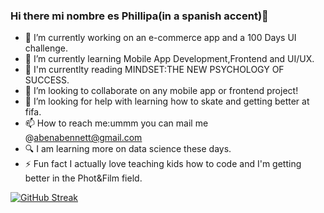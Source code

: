 ### Hi there mi nombre es Phillipa(in a spanish accent)👋



- 🔭 I’m currently working on an e-commerce app and a 100 Days UI challenge.
- 🌱 I’m currently learning Mobile App Development,Frontend and UI/UX.
- 🌱 I'm currentlty reading MINDSET:THE NEW PSYCHOLOGY OF SUCCESS.
- 👯 I’m looking to collaborate on any mobile app or frontend project!
- 🤔 I’m looking for help with learning how to skate and getting better at fifa.
- 📫 How to reach me:ummm you can mail me @abenabennett@gmail.com
- :mag: I am learning more on data science these days.
- ⚡ Fun fact I actually love teaching kids how to code and I'm getting better in the Phot&Film field.


[![GitHub Streak](http://github-readme-streak-stats.herokuapp.com?user=abena07&theme=shades-of-purple&hide_border=true)](https://git.io/streak-stats)
